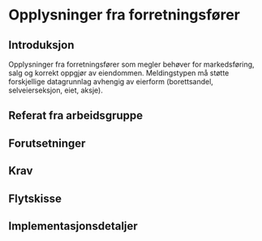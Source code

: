 # Opplysninger fra forretningsfører
## Introduksjon
Opplysninger fra forretningsfører som megler behøver for markedsføring, salg og korrekt oppgjør av eiendommen.
Meldingstypen må støtte forskjellige datagrunnlag avhengig av eierform (borettsandel, selveierseksjon, eiet, aksje).

## Referat fra arbeidsgruppe 

## Forutsetninger

## Krav  

## Flytskisse

## Implementasjonsdetaljer